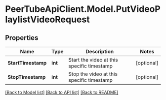 # PeerTubeApiClient.Model.PutVideoPlaylistVideoRequest

## Properties

Name | Type | Description | Notes
------------ | ------------- | ------------- | -------------
**StartTimestamp** | **int** | Start the video at this specific timestamp | [optional] 
**StopTimestamp** | **int** | Stop the video at this specific timestamp | [optional] 

[[Back to Model list]](../README.md#documentation-for-models) [[Back to API list]](../README.md#documentation-for-api-endpoints) [[Back to README]](../README.md)

